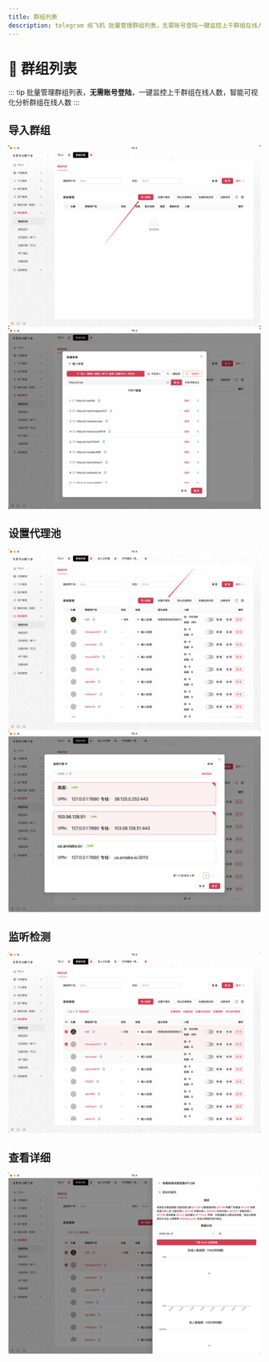 ```yaml
---
title: 群组列表
description: telegram 纸飞机 批量管理群组列表，无需账号登陆一键监控上千群组在线人数
---
```


# 👥 群组列表

::: tip
批量管理群组列表，**无需账号登陆**，一键监控上千群组在线人数，智能可视化分析群组在线人数
:::

<VideoLink type="群组在线监听"  />

## 导入群组

![](../assets/lists/list_1.png)
![](../assets/lists/list_2.png)

## 设置代理池

![](../assets/lists/list_3.png)
![](../assets/lists/list_4.png)

## 监听检测

![](../assets/lists/list_5.png)

## 查看详细

![](../assets/lists/list_6.png)
